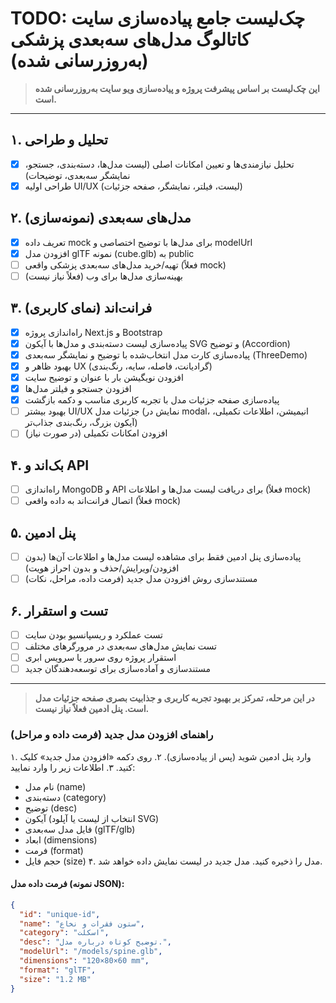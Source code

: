 # TODO: چک‌لیست جامع پیاده‌سازی سایت کاتالوگ مدل‌های سه‌بعدی پزشکی (به‌روزرسانی شده)

> **این چک‌لیست بر اساس پیشرفت پروژه و پیاده‌سازی ویو سایت به‌روزرسانی شده است.**

---

## ۱. تحلیل و طراحی
- [x] تحلیل نیازمندی‌ها و تعیین امکانات اصلی (لیست مدل‌ها، دسته‌بندی، جستجو، نمایشگر سه‌بعدی، توضیحات)
- [x] طراحی اولیه UI/UX (لیست، فیلتر، نمایشگر، صفحه جزئیات)

## ۲. مدل‌های سه‌بعدی (نمونه‌سازی)
- [x] تعریف داده mock برای مدل‌ها با توضیح اختصاصی و modelUrl
- [x] افزودن مدل glTF نمونه (cube.glb) به public
- [ ] تهیه/خرید مدل‌های سه‌بعدی پزشکی واقعی (فعلاً mock)
- [ ] بهینه‌سازی مدل‌ها برای وب (فعلاً نیاز نیست)

## ۳. فرانت‌اند (نمای کاربری)
- [x] راه‌اندازی پروژه Next.js و Bootstrap
- [x] پیاده‌سازی لیست دسته‌بندی و مدل‌ها با آیکون SVG و توضیح (Accordion)
- [x] پیاده‌سازی کارت مدل انتخاب‌شده با توضیح و نمایشگر سه‌بعدی (ThreeDemo)
- [x] بهبود ظاهر و UX (گرادیانت، فاصله، سایه، رنگ‌بندی)
- [x] افزودن نویگیشن بار با عنوان و توضیح سایت
- [x] افزودن جستجو و فیلتر مدل‌ها
- [x] پیاده‌سازی صفحه جزئیات مدل با تجربه کاربری مناسب و دکمه بازگشت
- [ ] بهبود بیشتر UI/UX جزئیات مدل (نمایش در modal، انیمیشن، اطلاعات تکمیلی، آیکون بزرگ، رنگ‌بندی جذاب‌تر)
- [ ] افزودن امکانات تکمیلی (در صورت نیاز)

## ۴. بک‌اند و API
- [ ] راه‌اندازی MongoDB و API برای دریافت لیست مدل‌ها و اطلاعات (فعلاً mock)
- [ ] اتصال فرانت‌اند به داده واقعی (فعلاً mock)

## ۵. پنل ادمین
- [ ] پیاده‌سازی پنل ادمین فقط برای مشاهده لیست مدل‌ها و اطلاعات آن‌ها (بدون افزودن/ویرایش/حذف و بدون احراز هویت)
- [ ] مستندسازی روش افزودن مدل جدید (فرمت داده، مراحل، نکات)

## ۶. تست و استقرار
- [ ] تست عملکرد و ریسپانسیو بودن سایت
- [ ] تست نمایش مدل‌های سه‌بعدی در مرورگرهای مختلف
- [ ] استقرار پروژه روی سرور یا سرویس ابری
- [ ] مستندسازی و آماده‌سازی برای توسعه‌دهندگان جدید

---

> **در این مرحله، تمرکز بر بهبود تجربه کاربری و جذابیت بصری صفحه جزئیات مدل است. پنل ادمین فعلاً نیاز نیست.** 

### راهنمای افزودن مدل جدید (فرمت داده و مراحل)

۱. وارد پنل ادمین شوید (پس از پیاده‌سازی).
۲. روی دکمه «افزودن مدل جدید» کلیک کنید.
۳. اطلاعات زیر را وارد نمایید:
   - نام مدل (name)
   - دسته‌بندی (category)
   - توضیح (desc)
   - آیکون (انتخاب از لیست یا آپلود SVG)
   - فایل مدل سه‌بعدی (glTF/glb)
   - ابعاد (dimensions)
   - فرمت (format)
   - حجم فایل (size)
۴. مدل را ذخیره کنید. مدل جدید در لیست نمایش داده خواهد شد.

#### فرمت داده مدل (نمونه JSON):
```json
{
  "id": "unique-id",
  "name": "ستون فقرات و نخاع",
  "category": "اسکلت",
  "desc": "توضیح کوتاه درباره مدل.",
  "modelUrl": "/models/spine.glb",
  "dimensions": "120×80×60 mm",
  "format": "glTF",
  "size": "1.2 MB"
}
``` 